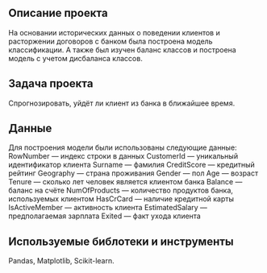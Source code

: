 ## Описание проекта
На основании исторических данных о поведении клиентов и расторжении договоров с банком была построена модель классификации. А также был изучен баланс классов и построена модель с учетом дисбаланса классов.
## Задача проекта
Спрогнозировать, уйдёт ли клиент из банка в ближайшее время.
## Данные
Для построения модели были использованы следующие данные:  
RowNumber — индекс строки в данных
CustomerId — уникальный идентификатор клиента
Surname — фамилия
CreditScore — кредитный рейтинг
Geography — страна проживания
Gender — пол
Age — возраст
Tenure — сколько лет человек является клиентом банка
Balance — баланс на счёте
NumOfProducts — количество продуктов банка, используемых клиентом
HasCrCard — наличие кредитной карты
IsActiveMember — активность клиента
EstimatedSalary — предполагаемая зарплата
Exited — факт ухода клиента
## Используемые библотеки и инструменты
Pandas, Matplotlib, Scikit-learn.
